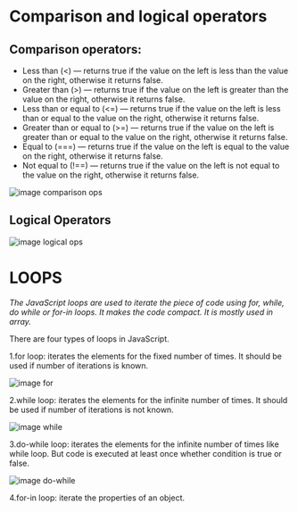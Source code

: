 # Comparison and logical operators

## Comparison operators:

+ Less than (<) — returns true if the value on the left is less than the value on the right, otherwise it returns false.
+ Greater than (>) — returns true if the value on the left is greater than the value on the right, otherwise it returns false.
+ Less than or equal to (<=) — returns true if the value on the left is less than or equal to the value on the right, otherwise it returns false.
+ Greater than or equal to (>=) — returns true if the value on the left is greater than or equal to the value on the right, otherwise it returns false.
+ Equal to (===) — returns true if the value on the left is equal to the value on the right, otherwise it returns false.
+ Not equal to (!==) — returns true if the value on the left is not equal to the value on the right, otherwise it returns false.

![image comparison ops](https://cdn.javascripttutorial.net/wp-content/uploads/2016/11/JavaScript-Comparison-Operators.png)

## Logical Operators

![image logical ops](https://cdn.spotle.ai/7262/large/clwi7D1ahO.JPG)

# LOOPS 

*The JavaScript loops are used to iterate the piece of code using for, while, do while or for-in loops. It makes the code compact. It is mostly used in array.*

There are four types of loops in JavaScript.

1.for loop: iterates the elements for the fixed number of times. It should be used if number of iterations is known.


![image for](https://cdn.programiz.com/sites/tutorial2program/files/javascript-for-loop.png)


2.while loop: iterates the elements for the infinite number of times. It should be used if number of iterations is not known.

![image while](https://cdn.programiz.com/sites/tutorial2program/files/javascript-while-loop.png)


3.do-while loop: iterates the elements for the infinite number of times like while loop. But code is executed at least once whether condition is true or false.

![image do-while](https://cdn.programiz.com/sites/tutorial2program/files/javascript-do-while-loop.png)

4.for-in loop: iterate the properties of an object. 
